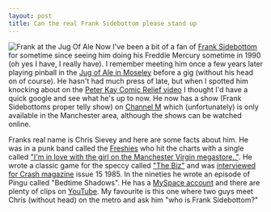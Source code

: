 ```yaml
--- 
layout: post
title: Can the real Frank Sidebottom please stand up
---
```

![Frank at the Jug Of Ale](http://franksidebottom.co.uk/photopost/data/505/dt2.jpg)
Now I've been a bit of a fan of [Frank Sidebottom](http://franksidebottom.co.uk) for sometime since seeing him doing his Freddie Mercury sometime in 1990 (oh yes I have, I really have). I remember meeting him once a few years later playing pinball in the [Jug of Ale in Moseley](http://www.jugofale.com) before a gig (without his head on of course). He hasn't had much press of late, but when I spotted him knocking about on the [Peter Kay Comic Relief video](http://www.youtube.com/watch?v=OEMYYNLbEtw) I thought I'd have a quick google and see what he's up to now. He now has a show (Frank Sidebottoms proper telly show) on [Channel M](http://www.channelm.co.uk/programmes/index/0/66/frank_sidebottoms_proper_telly_show.html) which (unfortunately) is only available in the Manchester area, although the shows can be watched online. 

Franks real name is Chris Sievey and here are some facts about him. He was in a punk band called the [Freshies](http://punkmodpop.free.fr/freshies_pic.htm) who hit the charts with a single called ["I'm in love with the girl on the Manchester Virgin megastore.."](http://www.amazon.co.uk/exec/obidos/ASIN/B00000B125/roysworld0e-21). He wrote a classic game for the speccy called ["The Biz"](http://www.worldofspectrum.org/infoseekplay.cgi?title=Biz%2c+The&pub=Virgin+Games+Ltd&year=1984&id=0000544&game=/games/b/BizThe.z80.zip&emu=3) and was [interviewed for Crash magazine](http://www.crashonline.org.uk/15/sievey.htm) issue 15 1985. In the nineties he wrote an episode of Pingu called "Bedtime Shadows". He has a [MySpace account](http://profile.myspace.com/index.cfm?fuseaction=user.viewprofile&friendid=52675576) and there are plenty of clips on [YouTube](http://www.youtube.com/results?search_query=frank+sidebottom&search=Search). My favourite is this one where two guys meet Chris (without head) on the metro and ask him "who is Frank Sidebottom?"
<div style="text-align:center"><object data="http://www.youtube.com/v/I6PX3yRX6dg" type="application/x-shockwave-flash" style="width:425px; height:350px"><param name="movie" value="http://www.youtube.com/v/I6PX3yRX6dg" /></object></div>
